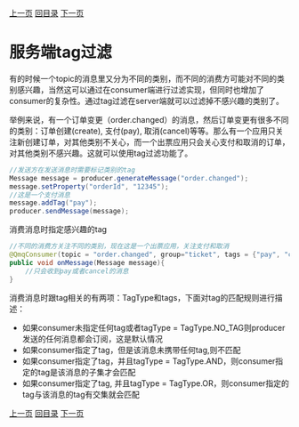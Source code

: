 [上一页](delay.md)
[回目录](../../README.md)
[下一页](ide.md)


# 服务端tag过滤

有的时候一个topic的消息里又分为不同的类别，而不同的消费方可能对不同的类别感兴趣，当然这可以通过在consumer端进行过滤实现，但同时也增加了consumer的复杂性。通过tag过滤在server端就可以过滤掉不感兴趣的类别了。

举例来说，有一个订单变更（order.changed）的消息，然后订单变更有很多不同的类别：订单创建(create), 支付(pay), 取消(cancel)等等。那么有一个应用只关注新创建订单，对其他类别不关心，而一个出票应用只会关心支付和取消的订单，对其他类别不感兴趣。这就可以使用tag过滤功能了。

```java
//发送方在发送消息时需要标记类别的tag
Message message = producer.generateMessage("order.changed");
message.setProperty("orderId", "12345");
//这是一个支付消息
message.addTag("pay");
producer.sendMessage(message);
```

消费消息时指定感兴趣的tag

```java
//不同的消费方关注不同的类别，现在这是一个出票应用，关注支付和取消
@QmqConsumer(topic = "order.changed", group="ticket", tags = {"pay", "cancel"}, tagType = TagType.OR)
public void onMessage(Message message){
    //只会收到pay或者cancel的消息
}
```

消费消息时跟tag相关的有两项：TagType和tags，下面对tag的匹配规则进行描述：
* 如果consumer未指定任何tag或者tagType = TagType.NO_TAG则producer发送的任何消息都会订阅，这是默认情况
* 如果consumer指定了tag，但是该消息未携带任何tag,则不匹配
* 如果consumer指定了tag，并且tagType = TagType.AND，则consumer指定的tag是该消息的子集才会匹配
* 如果consumer指定了tag, 并且tagType = TagType.OR，则consumer指定的tag与该消息的tag有交集就会匹配

[上一页](delay.md)
[回目录](../../README.md)
[下一页](ide.md)